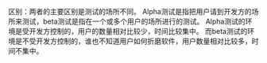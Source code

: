 区别：两者的主要区别是测试的场所不同。 Alpha测试是指把用户请到开发方的场所来测试，beta测试是指在一个或多个用户的场所进行的测试。 
Alpha测试的环境是受开发方控制的，用户的数量相对比较少，时间比较集中。 
而beta测试的环境是不受开发方控制的，谁也不知道用户如何折磨软件，用户数量相对比较多，时间不集中。